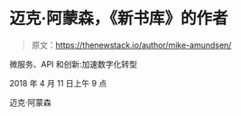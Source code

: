 # 迈克·阿蒙森，《新书库》的作者

> 原文：<https://thenewstack.io/author/mike-amundsen/>

微服务、API 和创新:加速数字化转型

2018 年 4 月 11 日上午 9 点

迈克·阿蒙森